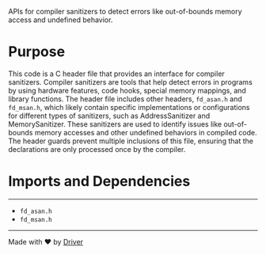 <!--------------------------------------------------------------------------------->
<!-- IMPORTANT: This file is auto-generated by Driver (https://driver.ai). -------->
<!-- Manual edits may be overwritten on future commits. --------------------------->
<!--------------------------------------------------------------------------------->

APIs for compiler sanitizers to detect errors like out-of-bounds memory access and undefined behavior.

# Purpose
This code is a C header file that provides an interface for compiler sanitizers. Compiler sanitizers are tools that help detect errors in programs by using hardware features, code hooks, special memory mappings, and library functions. The header file includes other headers, `fd_asan.h` and `fd_msan.h`, which likely contain specific implementations or configurations for different types of sanitizers, such as AddressSanitizer and MemorySanitizer. These sanitizers are used to identify issues like out-of-bounds memory accesses and other undefined behaviors in compiled code. The header guards prevent multiple inclusions of this file, ensuring that the declarations are only processed once by the compiler.
# Imports and Dependencies

---
- `fd_asan.h`
- `fd_msan.h`



---
Made with ❤️ by [Driver](https://www.driver.ai/)